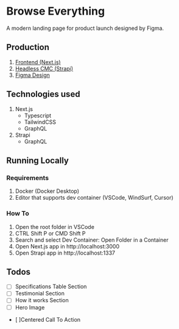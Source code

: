 # Browse Everything

A modern landing page for product launch designed by Figma.

## Production

1. [Frontend (Next.js)](https://browse-everything.hjcasayas.info)
1. [Headless CMC (Strapi)](https://browse-everything-cms.hjcasayas.info)
1. [Figma Design](https://www.figma.com/community/file/1487309170684591074/modern-product-launch)

## Technologies used

1. Next.js
   - Typescript
   - TailwindCSS
   - GraphQL
2. Strapi
   - GraphQL

## Running Locally

### Requirements

1. Docker (Docker Desktop)
2. Editor that supports dev container (VSCode, WindSurf, Cursor)

### How To

1. Open the root folder in VSCode
2. CTRL Shift P or CMD Shift P
3. Search and select Dev Container: Open Folder in a Container
4. Open Next.js app in http://localhost:3000
5. Open Strapi app in http://localhost:1337

## Todos

- [ ] Specifications Table Section
- [ ] Testimonial Section
- [ ] How it works Section
- [ ] Hero Image
- [ ]Centered Call To Action
